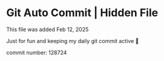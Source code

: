 # Git Auto Commit | Hidden File

This file was added Feb 12, 2025

Just for fun and keeping my daily git commit active 🤪

commit number: 128724
